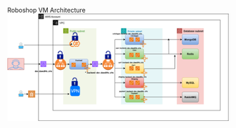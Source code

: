 Roboshop VM Architecture
![Roboshop Architecture](images/roboshop-infra-dev-saijyo.store-clean.svg)
